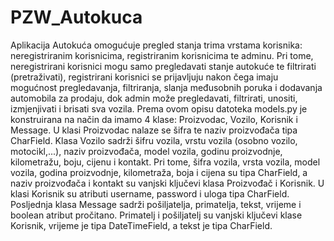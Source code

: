 # PZW_Autokuca

Aplikacija Autokuća omogućuje pregled stanja trima vrstama korisnika: neregistriranim korisnicima, registriranim korisnicima te adminu. Pri tome, neregistrirani korisnici mogu samo pregledavati stanje autokuće te filtrirati (pretraživati), registrirani korisnici se prijavljuju nakon čega imaju mogućnost pregledavanja, filtriranja, slanja međusobnih poruka i dodavanja automobila za prodaju, dok admin može pregledavati, filtrirati, unositi, izmjenjivati i brisati sva vozila. Prema ovom opisu datoteka models.py je konstruirana na način da imamo 4 klase: Proizvodac, Vozilo, Korisnik i Message. U klasi Proizvodac nalaze se šifra te naziv proizvođača tipa CharField. Klasa Vozilo sadrži šifru vozila, vrstu vozila (osobno vozilo, motocikl,...), naziv proizvođača, model vozila, godinu proizvodnje, kilometražu, boju, cijenu i kontakt. Pri tome, šifra vozila, vrsta vozila, model vozila, godina proizvodnje, kilometraža, boja i cijena su tipa CharField, a naziv proizvođača i kontakt su vanjski ključevi klasa Proizvođač i Korisnik. U klasi Korisnik su atributi username, password i uloga tipa CharField. Posljednja klasa Message sadrži pošiljatelja, primatelja, tekst, vrijeme i boolean atribut pročitano. Primatelj i pošiljatelj su vanjski ključevi klase Korisnik, vrijeme je tipa DateTimeField, a tekst je tipa CharField.
